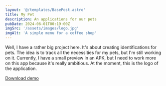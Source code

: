 ```yaml
---
layout: '@/templates/BasePost.astro'
title: My Pet
description: An applications for our pets
pubDate: 2024-06-01T00:19:00Z
imgSrc: '/assets/images/logo.jpg'
imgAlt: 'A simple menu for a coffee shop'
---
```

Well, I have a rather big project here. It's about creating identifications for pets. The idea is to track all the necessities for my pets, but I'm still working on it. Currently, I have a small preview in an APK, but I need to work more on this app because it's really ambitious. At the moment, this is the logo of the application.

<div></div>
<a href="https://drive.google.com/file/d/1HAvFxZbkGozxQzSaukoRG0RzqNYlG0Wa/view?usp=drive_link">Download demo</a>

